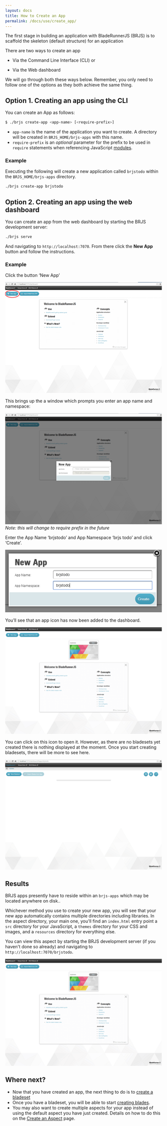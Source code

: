 ```yaml
---
layout: docs
title: How to Create an App
permalink: /docs/use/create_app/
---
```


The first stage in building an application with BladeRunnerJS (BRJS) is to scaffold
the skeleton (default structure) for an application

There are two ways to create an app

- Via the Command Line Interface (CLI) or

- Via the Web dashboard

We will go through both these ways below. Remember, you only need to follow one of the options as they both achieve the same thing.

## Option 1. Creating an app using the CLI

You can create an App as follows:

```bash
$ ./brjs create-app <app-name> [<require-prefix>]
```

* `app-name` is the name of the application you want to create. A directory will
be created in `BRJS_HOME/brjs-apps` with this name.
* `require-prefix` is an *optional* parameter for the prefix to be used in `require`
statements when referencing JavaScript [modules](/docs/concepts/modules/).

### Example

Executing the following will create a new application called `brjstodo` within the `BRJS_HOME/brjs-apps` directory.

```bash
./brjs create-app brjstodo
```
## Option 2. Creating an app using the web dashboard

You can create an app from the web dashboard by starting the BRJS development
server:

```bash
./brjs serve
```

And navigating to `http://localhost:7070`. From there click the **New App** button
and follow the instructions.

### Example

Click the button ‘New App’

![](/docs/use/img/create-app-newapp.png)

This brings up the a window which prompts you enter an app name and namespace:

![](/docs/use/img/create-app-newapp-name.png)
*Note: this will change to require prefix in the future*

Enter the App Name ‘brjstodo’ and App Namespace ‘brjs todo’ and click ‘Create’.

![](/docs/use/img/create-app-newapp-name-brjstodo.png)

You’ll see that an app icon has now been added to the dashboard.

![](/docs/use/img/create-app-icon-brjstodo.png)

You can click on this icon to open it. However, as there are no bladesets yet created there is nothing displayed at the moment. Once you start creating bladesets, there will be more to see here.

![](/docs/use/img/create-app-empty-bladeset.png)

## Results

<div class="alert alert-info">
  <p>
    BRJS apps presently have to reside within an <code>brjs-apps</code> which may be located anywhere on disk.</a>.
  </p>
</div>

Whichever method you use to create your new app, you will see that your new app automatically contains multiple directories including libraries. In the aspect directory, your main one, you'll find an `index.html` entry point a `src` directory for your JavaScript, a `themes` directory for your CSS and images, and a `resources` directory for everything else.

You can view this aspect by starting the BRJS development server (if you haven't done so already) and navigating to `http://localhost:7070/brjstodo`.

![](/docs/use/img/create-app-icon-brjstodo.png)

## Where next?

- Now that you have created an app, the next thing to do is to [create a bladeset](/docs/use/create_bladeset/)
- Once you have a bladeset, you will be able to start [creating blades](/docs/use/create_blade/).
- You may also want to create multiple aspects for your app instead of using the default aspect you have just created. Details on how to do this on the [Create an Aspect](/docs/use/create_aspect/) page.
